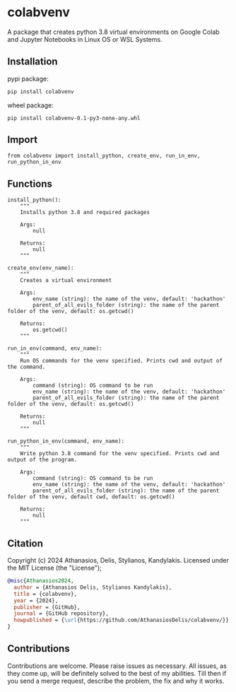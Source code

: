 # colabvenv

A package that creates python 3.8 virtual environments on Google  Colab and Jupyter Notebooks in Linux OS or WSL Systems.

## Installation

pypi package:

```bash
pip install colabvenv
```

wheel package:

```
pip install colabvenv-0.1-py3-none-any.whl
```

## Import

```
from colabvenv import install_python, create_env, run_in_env, run_python_in_env
```

## Functions

```
install_python(): 
    """
    Installs python 3.8 and required packages
		
    Args:
    	null
		
    Returns:
        null
    """
```

```
create_env(env_name):
    """
    Creates a virtual environment 
	 
    Args:
        env_name (string): the name of the venv, default: 'hackathon'
        parent_of_all_evils_folder (string): the name of the parent folder of the venv, default: os.getcwd()
	 
    Returns:
        os.getcwd()
    """
```

```
run_in_env(command, env_name):
    """
    Run OS commands for the venv specified. Prints cwd and output of the command.
	 
    Args:
        command (string): OS command to be run
        env_name (string): the name of the venv, default: 'hackathon'
        parent_of_all_evils_folder (string): the name of the parent folder of the venv, default: os.getcwd()
	 
    Returns:
        null
    """
```

```
run_python_in_env(command, env_name):
    """
    Write python 3.8 command for the venv specified. Prints cwd and output of the program.
	 
    Args:
        command (string): OS command to be run
        env_name (string): the name of the venv, default: 'hackathon'
        parent_of_all_evils_folder (string): the name of the parent folder of the venv, default cwd, default: os.getcwd()
	 
    Returns:
        null
    """
```
		
## Citation

Copyright (c) 2024 Athanasios, Delis, Stylianos, Kandylakis. Licensed under the MIT License (the "License");

```bibtex
@misc{Athanasios2024,
  author = {Athanasios Delis, Stylianos Kandylakis},
  title = {colabvenv},
  year = {2024},
  publisher = {GitHub},
  journal = {GitHub repository},
  howpublished = {\url{https://github.com/AthanasiosDelis/colabvenv/}}
}
```

## Contributions

Contributions are welcome. Please raise issues as necessary. All issues, as they come up, will be definitely solved to the best of my abilities. Till then if you send a merge request, describe the problem, the fix and why it works.
